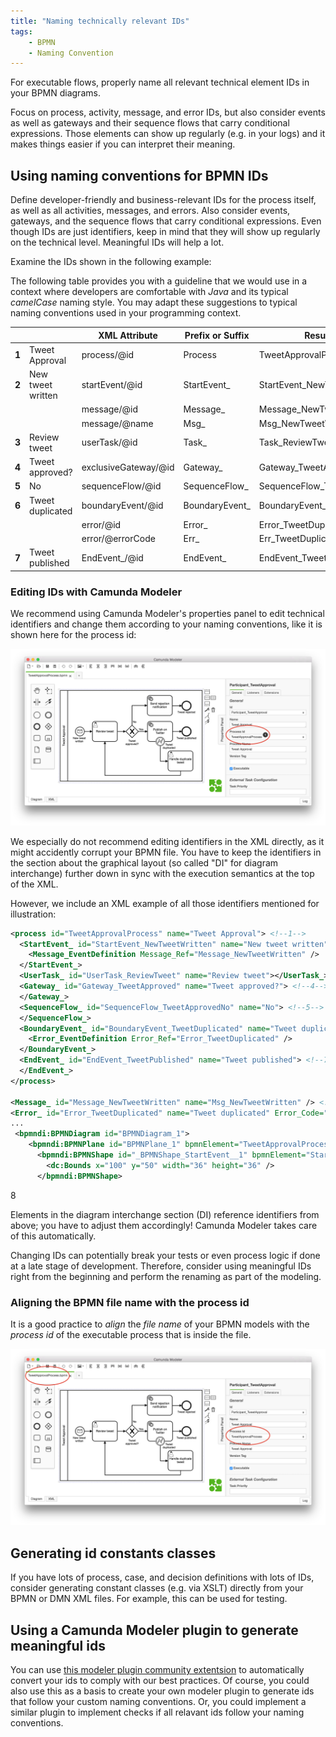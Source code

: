 ```yaml
---
title: "Naming technically relevant IDs"
tags:
    - BPMN
    - Naming Convention
---
```


For executable flows, properly name all relevant technical element IDs in your BPMN diagrams.

Focus on process, activity, message, and error IDs, but also consider events as well as gateways and their sequence flows that carry conditional expressions. Those elements can show up regularly (e.g. in your logs) and it makes things easier if you can interpret their meaning.

## Using naming conventions for BPMN IDs

Define developer-friendly and business-relevant IDs for the process itself, as well as all activities, messages, and errors. Also consider events, gateways, and the sequence flows that carry conditional expressions. Even though IDs are just identifiers, keep in mind that they will show up regularly on the technical level. Meaningful IDs will help a lot.

Examine the IDs shown in the following example:

<div bpmn="best-practices/naming-technically-relevant-ids-assets/TweetApprovalProcess.bpmn" callouts="Participant_TweetApproval,StartEvent_NewTweetWritten,Task_ReviewTweet,Gateway_TweetApproved,SequenceFlow_ApprovedNo,BoundaryEvent_TweetDuplicated,EndEvent_TweetPublished" />

The following table provides you with a guideline that we would use in a context where developers are comfortable with *Java* and its typical *camelCase* naming style. You may adapt these suggestions to typical naming conventions used in your programming context.

|  |  | XML Attribute | Prefix or Suffix | Resulting ID  |
| -- | -- | -- | -- | -- |
| **1** | Tweet Approval | process/@id | Process | TweetApprovalProcess |
| **2** | New tweet written | startEvent/@id | StartEvent\_ | StartEvent\_NewTweetWritten |
|  |  | message/@id | Message\_ | Message\_NewTweetWritten |
|  |  | message/@name | Msg\_ | Msg\_NewTweetWritten |
| **3** | Review tweet | userTask/@id | Task\_ | Task\_ReviewTweet |
| **4** | Tweet approved? | exclusiveGateway/@id | Gateway\_ | Gateway\_TweetApproved |
| **5** | No | sequenceFlow/@id | SequenceFlow\_ | SequenceFlow\_TweetApprovedNo  |
| **6** | Tweet duplicated  | boundaryEvent/@id | BoundaryEvent\_  | BoundaryEvent\_TweetDuplicated |
|   |  | error/@id | Error\_ | Error\_TweetDuplicated |
|   |  | error/@errorCode | Err\_ | Err\_TweetDuplicated |
| **7** | Tweet published | EndEvent\_/@id | EndEvent\_ | EndEvent\_TweetPublished |

### Editing IDs with Camunda Modeler

We recommend using Camunda Modeler's properties panel to edit technical identifiers and change them according to your naming conventions, like it is shown here for the process id:

![Properties Panel](naming-technically-relevant-ids-assets/camunda-modeler-properties-panel.png)

We especially do not recommend editing identifiers in the XML directly, as it might accidently corrupt your BPMN file. You have to keep the identifiers in the section about the graphical layout (so called "DI" for diagram interchange) further down in sync with the execution semantics at the top of the XML.

However, we include an XML example of all those identifiers mentioned for illustration:

```xml
<process id="TweetApprovalProcess" name="Tweet Approval"> <!--1-->
  <StartEvent_ id="StartEvent_NewTweetWritten" name="New tweet written"> <!--2-->
    <Message_EventDefinition Message_Ref="Message_NewTweetWritten" />
  </StartEvent_>
  <UserTask_ id="UserTask_ReviewTweet" name="Review tweet"></UserTask_> <!--3-->
  <Gateway_ id="Gateway_TweetApproved" name="Tweet approved?"> <!--4-->
  </Gateway_>
  <SequenceFlow_ id="SequenceFlow_TweetApprovedNo" name="No"> <!--5-->
  </SequenceFlow_>
  <BoundaryEvent_ id="BoundaryEvent_TweetDuplicated" name="Tweet duplicated"> <!--6-->
    <Error_EventDefinition Error_Ref="Error_TweetDuplicated" />
  </BoundaryEvent_>
  <EndEvent_ id="EndEvent_TweetPublished" name="Tweet published"> <!--7-->
  </EndEvent_>
</process>

<Message_ id="Message_NewTweetWritten" name="Msg_NewTweetWritten" /> <!--2-->
<Error_ id="Error_TweetDuplicated" name="Tweet duplicated" Error_Code="Err_TweetDuplicated" /> <!--6-->
...
 <bpmndi:BPMNDiagram id="BPMNDiagram_1">
    <bpmndi:BPMNPlane id="BPMNPlane_1" bpmnElement="TweetApprovalProcess">
      <bpmndi:BPMNShape id="_BPMNShape_StartEvent__1" bpmnElement="StartEvent_NewTweetWritten"> <!--8-->
        <dc:Bounds x="100" y="50" width="36" height="36" />
      </bpmndi:BPMNShape>
```

<span className="callout">8</span>

Elements in the diagram interchange section (DI) reference identifiers from above; you have to adjust them accordingly! Camunda Modeler takes care of this automatically.

Changing IDs can potentially break your tests or even process logic if done at a late stage of development. Therefore, consider using meaningful IDs right from the beginning and perform the renaming as part of the modeling.

### Aligning the BPMN file name with the process id

It is a good practice to *align* the *file name* of your BPMN models with the *process id* of the executable process that is inside the file.

![BPMN file name](naming-technically-relevant-ids-assets/aligning-the-bpmn-file-names.png)

## Generating id constants classes

If you have lots of process, case, and decision definitions with lots of IDs, consider generating constant classes (e.g. via XSLT) directly from your BPMN or DMN XML files. For example, this can be used for testing.

## Using a Camunda Modeler plugin to generate meaningful ids

You can use [this modeler plugin community extentsion](https://github.com/camunda-community-hub/camunda-modeler-plugin-rename-technical-ids) to automatically convert your ids to comply with our best practices. Of course, you could also use this as a basis to create your own modeler plugin to generate ids that follow your custom naming conventions. Or, you could implement a similar plugin to implement checks if all relavant ids follow your naming conventions.